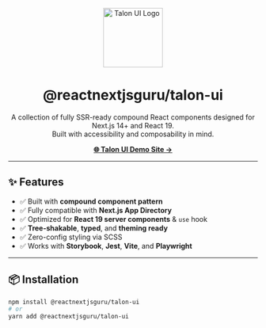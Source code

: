 <p align="center">
  <img src="https://www.talonui.com/talon-ui.webp"" width="120" alt="Talon UI Logo" />
</p>

<h1 align="center">@reactnextjsguru/talon-ui</h1>

<p align="center">
  A collection of fully SSR-ready compound React components designed for Next.js 14+ and React 19.<br />
  Built with accessibility and composability in mind.
</p>

<p align="center">
  <a href="https://talonui.com" target="_blank"><strong>🌐 Talon UI Demo Site →</strong></a>
</p>

---

## ✨ Features

- ✅ Built with **compound component pattern**
- ✅ Fully compatible with **Next.js App Directory**
- ✅ Optimized for **React 19 server components** & `use` hook
- ✅ **Tree-shakable**, **typed**, and **theming ready**
- ✅ Zero-config styling via SCSS
- ✅ Works with **Storybook**, **Jest**, **Vite**, and **Playwright**

---

## 📦 Installation

```bash
npm install @reactnextjsguru/talon-ui
# or
yarn add @reactnextjsguru/talon-ui
```
